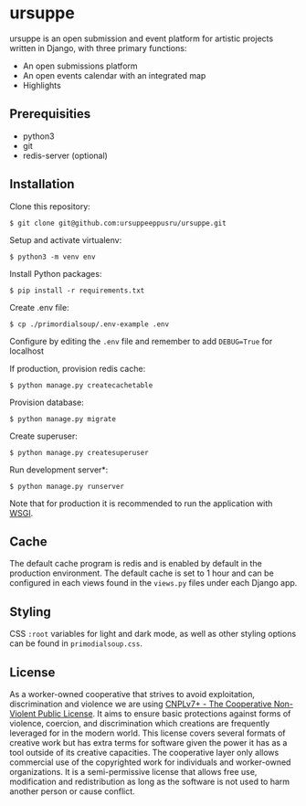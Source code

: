 # ursuppe

 ursuppe is an open submission and event platform for artistic projects written in Django, with three primary functions:
 - An open submissions platform
 - An open events calendar with an integrated map
 - Highlights
 
## Prerequisities

- python3
- git
- redis-server (optional)

## Installation

Clone this repository:

`$ git clone git@github.com:ursuppeeppusru/ursuppe.git`

Setup and activate virtualenv:

`$ python3 -m venv env`

Install Python packages:

`$ pip install -r requirements.txt`

Create .env file:

`$ cp ./primordialsoup/.env-example .env`

Configure by editing the `.env` file and remember to add `DEBUG=True` for localhost

If production, provision redis cache:

`$ python manage.py createcachetable`

Provision database:

`$ python manage.py migrate`

Create superuser:

`$ python manage.py createsuperuser`

Run development server*:

`$ python manage.py runserver`

Note that for production it is recommended to run the application with [WSGI](https://docs.djangoproject.com/en/5.0/howto/deployment/wsgi/).

## Cache

The default cache program is redis and is enabled by default in the production environment. The default cache is set to 1 hour and can be configured in each views found in the `views.py` files under each Django app.

## Styling

CSS `:root` variables for light and dark mode, as well as other styling options can be found in `primodialsoup.css`.  
  
## License

As a worker-owned cooperative that strives to avoid exploitation, discrimination and violence we are using [CNPLv7+ - The Cooperative Non-Violent Public License](https://github.com/ursuppeeppusru/ursuppe/blob/development/LICENSE). It aims to ensure basic protections against forms of violence, coercion, and discrimination which creations are frequently leveraged for in the modern world. This license covers several formats of creative work but has extra terms for software given the power it has as a tool outside of its creative capacities. The cooperative layer only allows commercial use of the copyrighted work for individuals and worker-owned organizations. It is a semi-permissive license that allows free use, modification and redistribution as long as the software is not used to harm another person or cause conflict. 
